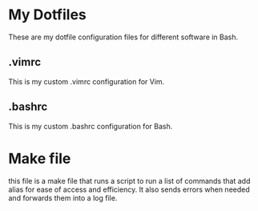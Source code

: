 # My Dotfiles
These are my dotfile configuration files for different software in Bash.
## .vimrc
This is my custom .vimrc configuration for Vim.
## .bashrc
This is my custom .bashrc configuration for Bash.
# Make file
this file is a make file that runs a script to run a list of commands that add alias for ease of access and efficiency. It also sends errors when needed and forwards them into a log file.


